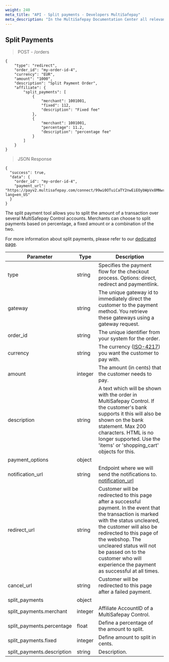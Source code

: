 ```yaml
---
weight: 240
meta_title: "API - Split payments - Developers MultiSafepay"
meta_description: "In the MultiSafepay Documentation Center all relevant information regarding our Plugins and API. As well as Support pages for Payment Method, Tools and General Questions. You can also find the contact details of our Support Team and Integration Team."
---
```


## Split Payments

> POST - /orders

```shell
{
    "type": "redirect",
    "order_id": "my-order-id-4",
    "currency": "EUR",
    "amount": "1000",
    "description": "Split Payment Order",
    "affiliate": {
        "split_payments": [
            {
                "merchant": 1001001,
                "fixed": 112,
                "description": "Fixed fee"
            },
            {
                "merchant": 1001001,
                "percentage": 11.2,
                "description": "percentage fee"
            }
        ]
    }
}
```

> JSON Response

```shell
{
  "success": true,
  "data": {
    "order_id": "my-order-id-4",
    "payment_url": "https://payv2.multisafepay.com/connect/99wi0OTuiCaTY2nwEiEOybWpVx8MNwrJ75c/?lang=en_US"
  }
}
```
The split payment tool allows you to split the amount of a transaction over several MultiSafepay Control accounts. Merchants can choose to split payments based on percentage, a fixed amount or a combination of the two.

For more information about split payments, please refer to our [dedicated page](/tools/split-payments/).

| Parameter                             | Type      | Description                                                                      |
|---------------------------------------|-----------|----------------------------------------------------------------------------------|
| type                                  | string    | Specifies the payment flow for the checkout process. Options: direct, redirect and paymentlink.                             |
| gateway                               | string    | The unique gateway id to immediately direct the customer to the payment method. You retrieve these gateways using a gateway request.     |
| order_id                              | string    | The unique identifier from your system for the order.                            |
| currency                              | string    | The currency ([ISO-4217](https://www.iso.org/iso-4217-currency-codes.html)) you want the customer to pay with.                |
| amount                                | integer   | The amount (in cents) that the customer needs to pay.                             |
| description                           | string    | A text which will be shown with the order in MultiSafepay Control. If the customer's bank supports it this will also be shown on the bank statement. Max 200 characters. HTML is no longer supported. Use the 'items' or 'shopping_cart' objects for this.        |
| payment_options                       | object    |                                                                                  |
| notification_url                      | string    | Endpoint where we will send the notifications to. [notification_url](/faq/api/how-does-the-notification-url-work/)                 |
| redirect_url                          | string    | Customer will be redirected to this page after a successful payment. In the event that the transaction is marked with the status uncleared, the customer will also be redirected to this page of the webshop. The uncleared status will not be passed on to the customer who will experience the payment as successful at all times.              |
| cancel_url                            | string    | Customer will be redirected to this page after a failed payment.                  | 
| split_payments                        | object    |                                                                                  |
| split_payments.merchant               | integer   | Affiliate AccountID of a MultiSafepay Control.                                                          |
| split_payments.percentage             | float     | Define a percentage of the amount to split.                                       |
| split_payments.fixed                  | integer   | Define amount to split in cents.                                                  |
| split_payments.description            | string    | Description.                                                                      |


